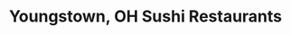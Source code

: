 ---
layout: city
title: Youngstown, OH Sushi Restaurants
permalink: /ohio/youngstown/
stateAbbr: OH
stateName: Ohio
cityName: Youngstown
---